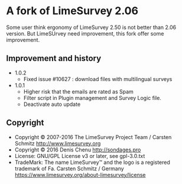 # A fork of LimeSurvey 2.06 #

Some user think ergonomy of LimeSurvey 2.50 is not better than 2.06 version. But LimeSUrvey need improvement, this fork offer some improvement.

## Improvement and history ##

* 1.0.2
    * Fixed issue #10627 : download files with multilingual surveys
* 1.0.1
    * Higher risk that the emails are rated as Spam
    * Filter script in Plugin management and Survey Logic file.
    * Deactivate auto update


## Copyright ##
- Copyright © 2007-2016 The LimeSurvey Project Team / Carsten Schmitz <http://www.limesurvey.org>
- Copyright © 2016 Denis Chenu <http://sondages.pro>
- License: GNU/GPL License v3 or later, see gpl-3.0.txt
- TradeMark: The name LimeSurvey™ and the logo is a registered trademark of Fa. Carsten Schmitz / Germany <https://www.limesurvey.org/about-limesurvey/license>

